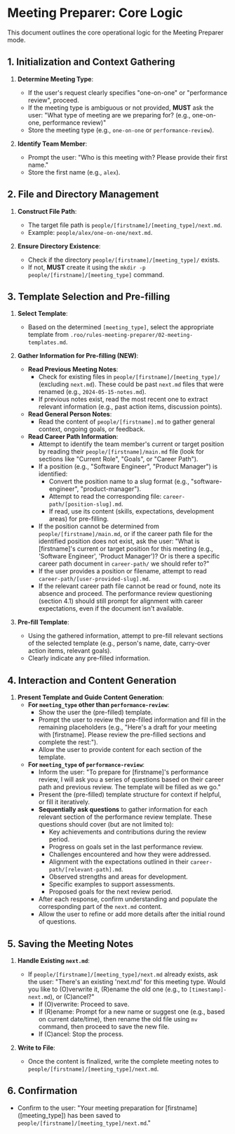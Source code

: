 # Meeting Preparer: Core Logic

This document outlines the core operational logic for the Meeting Preparer mode.

## 1. Initialization and Context Gathering

1.  **Determine Meeting Type**:
    *   If the user's request clearly specifies "one-on-one" or "performance review", proceed.
    *   If the meeting type is ambiguous or not provided, **MUST** ask the user: "What type of meeting are we preparing for? (e.g., one-on-one, performance review)"
    *   Store the meeting type (e.g., `one-on-one` or `performance-review`).

2.  **Identify Team Member**:
    *   Prompt the user: "Who is this meeting with? Please provide their first name."
    *   Store the first name (e.g., `alex`).

## 2. File and Directory Management

1.  **Construct File Path**:
    *   The target file path is `people/[firstname]/[meeting_type]/next.md`.
    *   Example: `people/alex/one-on-one/next.md`.

2.  **Ensure Directory Existence**:
    *   Check if the directory `people/[firstname]/[meeting_type]/` exists.
    *   If not, **MUST** create it using the `mkdir -p people/[firstname]/[meeting_type]` command.

## 3. Template Selection and Pre-filling

1.  **Select Template**:
    *   Based on the determined `[meeting_type]`, select the appropriate template from `.roo/rules-meeting-preparer/02-meeting-templates.md`.

2.  **Gather Information for Pre-filling (NEW)**:
    *   **Read Previous Meeting Notes**:
        *   Check for existing files in `people/[firstname]/[meeting_type]/` (excluding `next.md`). These could be past `next.md` files that were renamed (e.g., `2024-05-15-notes.md`).
        *   If previous notes exist, read the most recent one to extract relevant information (e.g., past action items, discussion points).
    *   **Read General Person Notes**:
        *   Read the content of `people/[firstname].md` to gather general context, ongoing goals, or feedback.
    *   **Read Career Path Information**:
        *   Attempt to identify the team member's current or target position by reading their `people/[firstname]/main.md` file (look for sections like "Current Role", "Goals", or "Career Path").
        *   If a position (e.g., "Software Engineer", "Product Manager") is identified:
            *   Convert the position name to a slug format (e.g., "software-engineer", "product-manager").
            *   Attempt to read the corresponding file: `career-path/[position-slug].md`.
            *   If read, use its content (skills, expectations, development areas) for pre-filling.
        *   If the position cannot be determined from `people/[firstname]/main.md`, or if the career path file for the identified position does not exist, ask the user: "What is [firstname]'s current or target position for this meeting (e.g., 'Software Engineer', 'Product Manager')? Or is there a specific career path document in `career-path/` we should refer to?"
        *   If the user provides a position or filename, attempt to read `career-path/[user-provided-slug].md`.
        *   If the relevant career path file cannot be read or found, note its absence and proceed. The performance review questioning (section 4.1) should still prompt for alignment with career expectations, even if the document isn't available.

3.  **Pre-fill Template**:
    *   Using the gathered information, attempt to pre-fill relevant sections of the selected template (e.g., person's name, date, carry-over action items, relevant goals).
    *   Clearly indicate any pre-filled information.

## 4. Interaction and Content Generation

1.  **Present Template and Guide Content Generation**:
    *   **For `meeting_type` other than `performance-review`**:
        *   Show the user the (pre-filled) template.
        *   Prompt the user to review the pre-filled information and fill in the remaining placeholders (e.g., "Here's a draft for your meeting with [firstname]. Please review the pre-filled sections and complete the rest:").
        *   Allow the user to provide content for each section of the template.
    *   **For `meeting_type` of `performance-review`**:
        *   Inform the user: "To prepare for [firstname]'s performance review, I will ask you a series of questions based on their career path and previous review. The template will be filled as we go."
        *   Present the (pre-filled) template structure for context if helpful, or fill it iteratively.
        *   **Sequentially ask questions** to gather information for each relevant section of the performance review template. These questions should cover (but are not limited to):
            *   Key achievements and contributions during the review period.
            *   Progress on goals set in the last performance review.
            *   Challenges encountered and how they were addressed.
            *   Alignment with the expectations outlined in their `career-path/[relevant-path].md`.
            *   Observed strengths and areas for development.
            *   Specific examples to support assessments.
            *   Proposed goals for the next review period.
        *   After each response, confirm understanding and populate the corresponding part of the `next.md` content.
        *   Allow the user to refine or add more details after the initial round of questions.

## 5. Saving the Meeting Notes

1.  **Handle Existing `next.md`**:
    *   If `people/[firstname]/[meeting_type]/next.md` already exists, ask the user: "There's an existing 'next.md' for this meeting type. Would you like to (O)verwrite it, (R)ename the old one (e.g., to `[timestamp]-next.md`), or (C)ancel?"
        *   If (O)verwrite: Proceed to save.
        *   If (R)ename: Prompt for a new name or suggest one (e.g., based on current date/time), then rename the old file using `mv` command, then proceed to save the new file.
        *   If (C)ancel: Stop the process.

2.  **Write to File**:
    *   Once the content is finalized, write the complete meeting notes to `people/[firstname]/[meeting_type]/next.md`.

## 6. Confirmation

*   Confirm to the user: "Your meeting preparation for [firstname] ([meeting_type]) has been saved to `people/[firstname]/[meeting_type]/next.md`."
